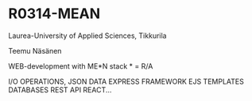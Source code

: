 # R0314-MEAN
Laurea-University of Applied Sciences, Tikkurila

Teemu Näsänen

WEB-development with ME*N stack
\* = R/A

I/O OPERATIONS, JSON DATA
EXPRESS FRAMEWORK
EJS TEMPLATES
DATABASES
REST API
REACT...
